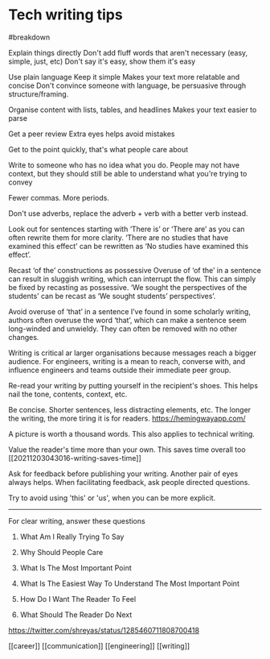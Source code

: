 # Tech writing tips

#breakdown

Explain things directly
Don't add fluff words that aren't necessary (easy, simple, just, etc)
Don't say it's easy, show them it's easy

Use plain language
Keep it simple
Makes your text more relatable and concise
Don't convince someone with language, be persuasive through structure/framing.

Organise content with lists, tables, and headlines
Makes your text easier to parse

Get a peer review
Extra eyes helps avoid mistakes

Get to the point quickly, that's what people care about

Write to someone who has no idea what you do.
People may not have context, but they should still be able to understand what you're trying to convey

Fewer commas. More periods.

Don't use adverbs, replace the adverb + verb with a better verb instead.

Look out for sentences starting with ‘There is’ or ‘There are’ as you can often rewrite them for more clarity.
	‘There are no studies that have examined this effect’ can be rewritten as ‘No studies have examined this effect’.

Recast ‘of the’ constructions as possessive
Overuse of ‘of the’ in a sentence can result in sluggish writing, which can interrupt the flow. This can simply be fixed by recasting as possessive.
	‘We sought the perspectives of the students’ can be recast as ‘We sought students’ perspectives’.

Avoid overuse of ‘that’ in a sentence
I’ve found in some scholarly writing, authors often overuse the word ‘that’, which can make a sentence seem long-winded and unwieldy. They can often be removed with no other changes.

Writing is critical ar larger organisations because messages reach a bigger audience. For engineers, writing is a mean to reach, converse with, and influence engineers and teams outside their immediate peer group.

Re-read your writing by putting yourself in the recipient's shoes. This helps nail the tone, contents, context, etc.

Be concise. Shorter sentences, less distracting elements, etc. The longer the writing, the more tiring it is for readers. https://hemingwayapp.com/

A picture is worth a thousand words. This also applies to technical writing.

Value the reader's time more than your own. This saves time overall too [[20211203043016-writing-saves-time]]

Ask for feedback before publishing your writing. Another pair of eyes always helps. When facilitating feedback, ask people directed questions.

Try to avoid using 'this' or 'us', when you can be more explicit.

---

For clear writing, answer these questions

1. What Am I Really Trying To Say

2. Why Should People Care 

3. What Is The Most Important Point

4. What Is The Easiest Way To Understand The Most Important Point

5. How Do I Want The Reader To Feel

6. What Should The Reader Do Next

https://twitter.com/shreyas/status/1285460711808700418

[[career]]
[[communication]]
[[engineering]]
[[writing]]
